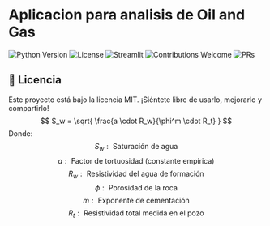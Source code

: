 # Aplicacion para analisis de Oil and Gas

![Python Version](https://img.shields.io/badge/Python-3.8%2B-blue)
![License](https://img.shields.io/badge/License-MIT-green)
![Streamlit](https://img.shields.io/badge/Framework-Streamlit-red)
![Contributions Welcome](https://img.shields.io/badge/Contributions-Welcome-brightgreen)
![PRs](https://img.shields.io/badge/PRs-Welcome-orange)

## 📝 Licencia
Este proyecto está bajo la licencia MIT. ¡Siéntete libre de usarlo, mejorarlo y compartirlo!
$$
S_w = \sqrt{ \frac{a \cdot R_w}{\phi^m \cdot R_t} }
$$
Donde:
$$
S_w: \text{ Saturación de agua}
$$
$$
a: \text{ Factor de tortuosidad (constante empírica)}
$$
$$
R_w: \text{ Resistividad del agua de formación}
$$
$$
\phi: \text{ Porosidad de la roca}
$$
$$
m: \text{ Exponente de cementación}
$$
$$
R_t: \text{ Resistividad total medida en el pozo}
$$
